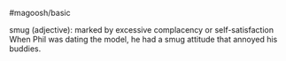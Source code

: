 #magoosh/basic

smug (adjective): marked by excessive complacency or self-satisfaction 
When Phil was dating the model, he had a smug attitude that annoyed his buddies. 
